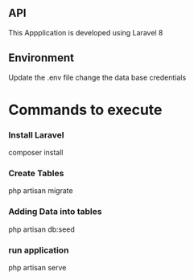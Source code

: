 ## API

This Appplication is developed using Laravel 8

## Environment

Update the .env file change the data base credentials

# Commands to execute
### Install Laravel
composer install 

### Create Tables
php artisan migrate

### Adding Data into tables

php artisan db:seed

### run application

php artisan serve
